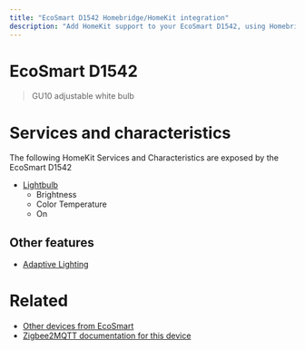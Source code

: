 ```yaml
---
title: "EcoSmart D1542 Homebridge/HomeKit integration"
description: "Add HomeKit support to your EcoSmart D1542, using Homebridge, Zigbee2MQTT and homebridge-z2m."
---
```

<!---
This file has been GENERATED using src/docgen/docgen.ts
DO NOT EDIT THIS FILE MANUALLY!
-->
# EcoSmart D1542
> GU10 adjustable white bulb


# Services and characteristics
The following HomeKit Services and Characteristics are exposed by
the EcoSmart D1542

* [Lightbulb](../../light.md)
  * Brightness
  * Color Temperature
  * On


## Other features
* [Adaptive Lighting](../../light.md)


# Related
* [Other devices from EcoSmart](../index.md#ecosmart)
* [Zigbee2MQTT documentation for this device](https://www.zigbee2mqtt.io/devices/D1542.html)